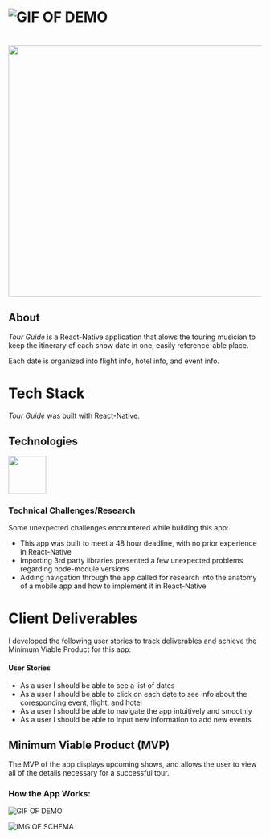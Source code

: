 # ![GIF OF DEMO](https://www.dropbox.com/s/5otplzvp17d69xm/GuitarForProfile.jpg?dl=0)

# <p align="center">
  <img width="800" height="500" src="https://i.imgur.com/hlvkYVt.png">
</p>

## About

*Tour Guide* is a React-Native application that alows the touring musician to keep the itinerary of each show date in one, easily reference-able place. <br />

 Each date is organized into flight info, hotel info, and event info. 
 <br />


# Tech Stack 
*Tour Guide* was built with React-Native.

## Technologies

<img src="http://www.nexfaktor.net/wp-repo/uploads/2017/01/logo-react-native.png" width="75"/>


### Technical Challenges/Research
Some unexpected challenges encountered while building this app:
- This app was built to meet a 48 hour deadline, with no prior experience in React-Native
- Importing 3rd party libraries presented a few unexpected problems regarding node-module versions
- Adding navigation through the app called for research into the anatomy of a mobile app and how to 
  implement it in React-Native



# Client Deliverables
I developed the following user stories to track deliverables and achieve the Minimum Viable Product for this app:

#### User Stories
* As a user I should be able to see a list of dates
* As a user I should be able to click on each date to see info about the coresponding event, flight, and hotel
* As a user I should be able to navigate the app intuitively and smoothly
* As a user I should be able to input new information to add new events

## Minimum Viable Product (MVP)

The MVP of the app displays upcoming shows, and allows the user to view all of the details necessary for a successful tour.

### How the App Works:
![GIF OF DEMO](https://media.giphy.com/media/Yq8XBJUsoPTHaFkc7p/giphy.gif)

![IMG OF SCHEMA](https://raw.githubusercontent.com/hratx-blue-ocean/blue512/development/db/Schema.png)
